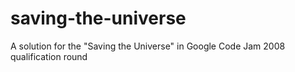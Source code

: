 # saving-the-universe
A solution for the "Saving the Universe" in Google Code Jam 2008 qualification round
